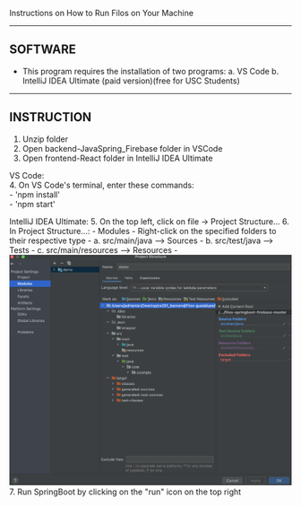 Instructions on How to Run Filos on Your Machine 


--------
SOFTWARE
--------
* This program requires the installation of two programs:
    a. VS Code 
    b. IntelliJ IDEA Ultimate (paid version)(free for USC Students)


-----------
INSTRUCTION
-----------
1. Unzip folder
2. Open backend-JavaSpring_Firebase folder in VSCode
3. Open frontend-React folder in IntelliJ IDEA Ultimate
    
VS Code: \
4. On VS Code's terminal, enter these commands: \
    - 'npm install' \
    - 'npm start' 

IntelliJ IDEA Ultimate:
5. On the top left, click on file -> Project Structure...
6. In Project Structure...:
    - Modules 
    - Right-click on the specified folders to their respective type 
        - a. src/main/java      -->  Sources
        - b. src/test/java      -->  Tests
        - c. src/main/resources -->  Resources
    - ![Screenshot](Instructions.png)
7. Run SpringBoot by clicking on the "run" icon on the top right 
